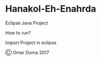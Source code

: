 # Hanakol-Eh-Enahrda

Eclipse Java Project

How to run? 

Import Project in eclipse

Ⓒ Omar Doma 2017